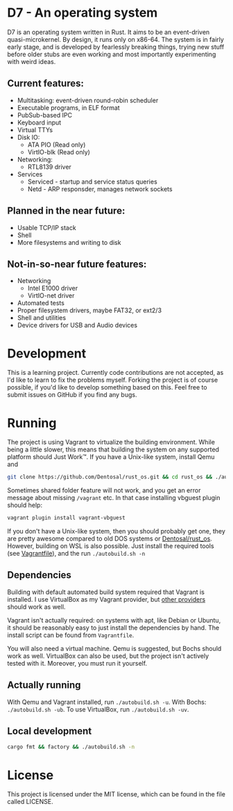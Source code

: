 # D7 - An operating system

D7 is an operating system written in Rust. It aims to be an event-driven quasi-microkernel. By design, it runs only on x86-64. The system is in fairly early stage, and is developed by fearlessly breaking things, trying new stuff before older stubs are even working and most importantly experimenting with weird ideas.

## Current features:
* Multitasking: event-driven round-robin scheduler
* Executable programs, in ELF format
* PubSub-based IPC
* Keyboard input
* Virtual TTYs
* Disk IO:
    * ATA PIO (Read only)
    * VirtIO-blk (Read only)
* Networking:
    * RTL8139 driver
* Services
    * Serviced - startup and service status queries
    * Netd - ARP responsder, manages network sockets

## Planned in the near future:
* Usable TCP/IP stack
* Shell
* More filesystems and writing to disk

## Not-in-so-near future features:
* Networking
    * Intel E1000 driver
    * VirtIO-net driver
* Automated tests
* Proper filesystem drivers, maybe FAT32, or ext2/3
* Shell and utilities
* Device drivers for USB and Audio devices


# Development

This is a learning project. Currently code contributions are not accepted, as I'd like to learn to fix the problems myself. Forking the project is of course possible, if you'd like to develop something based on this.
Feel free to submit issues on GitHub if you find any bugs.

# Running
The project is using Vagrant to virtualize the building environment. While being a little slower, this means that building the system on any supported platform should Just Work™. If you have a Unix-like system, install Qemu and

```bash
git clone https://github.com/Dentosal/rust_os.git && cd rust_os && ./autobuild.sh -u
```

Sometimes shared folder feature will not work, and you get an error message about missing `/vagrant` etc. In that case installing vbguest plugin should help:

```bash
vagrant plugin install vagrant-vbguest
```


If you don't have a Unix-like system, then you should probably get one, they are pretty awesome compared to old DOS systems or [Dentosal/rust_os](https://github.com/Dentosal/rust_os/). However, building on WSL is also possible. Just install the required tools (see [Vagrantfile](Vagrantfile)), and the run `./autobuild.sh -n`

## Dependencies

Building with default automated build system required that Vagrant is installed. I use VirtualBox as my Vagrant provider, but [other providers](https://www.vagrantup.com/docs/providers/) should work as well.

Vagrant isn't actually required: on systems with apt, like Debian or Ubuntu, it should be reasonably easy to just install the dependencies by hand. The install script can be found from `Vagrantfile`.

You will also need a virtual machine. Qemu is suggested, but Bochs should work as well. VirtualBox can also be used, but the project isn't actively tested with it. Moreover, you must run it yourself.

## Actually running

With Qemu and Vagrant installed, run `./autobuild.sh -u`. With Bochs: `./autobuild.sh -ub`. To use VirtualBox, run `./autobuild.sh -uv`.

## Local development

```bash
cargo fmt && factory && ./autobuild.sh -n
```

# License
This project is licensed under the MIT license, which can be found in the file called LICENSE.

